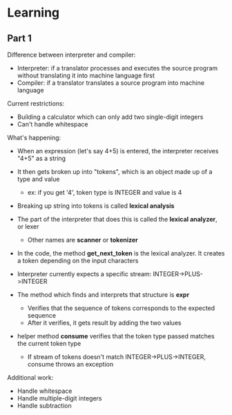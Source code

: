 # Learning
## Part 1

Difference between interpreter and compiler:
* Interpreter: if a translator processes and executes the source program without translating it into machine language first
* Compiler: if a translator translates a source program into machine language

Current restrictions:
* Building a calculator which can only add two single-digit integers
* Can't handle whitespace

What's happening:
* When an expression (let's say 4+5) is entered, the interpreter receives "4+5" as a string
* It then gets broken up into "tokens", which is an object made up of a type and value
    * ex: if you get '4', token type is INTEGER and value is 4
* Breaking up string into tokens is called **lexical analysis**
* The part of the interpreter that does this is called the **lexical analyzer**, or lexer
    * Other names are **scanner** or **tokenizer**

* In the code, the method **get_next_token** is the lexical analyzer. It creates a token depending on the input characters
* Interpreter currently expects a specific stream: INTEGER->PLUS->INTEGER
* The method which finds and interprets that structure is **expr**
    * Verifies that the sequence of tokens corresponds to the expected sequence
    * After it verifies, it gets result by adding the two values
* helper method **consume** verifies that the token type passed matches the current token type
    * If stream of tokens doesn't match INTEGER->PLUS->INTEGER, consume throws an exception
    
Additional work:
* Handle whitespace
* Handle multiple-digit integers  
* Handle subtraction
